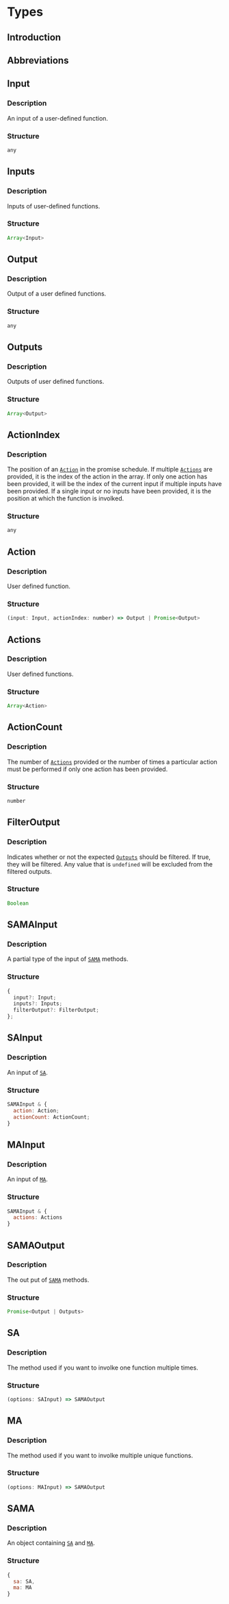 # Types

## Introduction

## Abbreviations

## Input

### Description

An input of a user-defined function.

### Structure

```js
any
```

## Inputs

### Description

Inputs of user-defined functions.

### Structure

```js
Array<Input>
```

## Output

### Description

Output of a user defined functions.

### Structure

```js
any
```

## Outputs

### Description

Outputs of user defined functions.

### Structure

```js
Array<Output>
```

## ActionIndex

### Description

The position of an [`Action`](#action) in the promise schedule. If multiple [`Actions`](#actions) are provided, it is the index of the action in the array. If only one action has been provided, it will be the index of the current input if multiple inputs have been provided. If a single input or no inputs have been provided, it is the position at which the function is involked.

### Structure

```js
any
```

## Action

### Description

User defined function.

### Structure

```js
(input: Input, actionIndex: number) => Output | Promise<Output>
```

## Actions

### Description

User defined functions.

### Structure

```js
Array<Action>
```

## ActionCount

### Description

The number of [`Actions`](#actions) provided or the number of times a particular action must be performed if only one action has been provided.

### Structure

```js
number
```

## FilterOutput

### Description

Indicates whether or not the expected [`Outputs`](#outputs) should be filtered. If true, they will be filtered. Any value that is `undefined` will be excluded from the filtered outputs.

### Structure

```js
Boolean
```

## SAMAInput

### Description

A partial type of the input of [`SAMA`](#sama) methods.

### Structure

```js
{
  input?: Input;
  inputs?: Inputs;
  filterOutput?: FilterOutput;
};
```

## SAInput

### Description

An input of [`SA`](#sa).

### Structure

```js
SAMAInput & {
  action: Action;
  actionCount: ActionCount;
}
```

## MAInput

### Description

An input of [`MA`](#ma).

### Structure

```js
SAMAInput & {
  actions: Actions
}
```

## SAMAOutput

### Description

The out put of [`SAMA`](#sama) methods.

### Structure

```js
Promise<Output | Outputs>
```

## SA

### Description

The method used if you want to involke one function multiple times.

### Structure

```js
(options: SAInput) => SAMAOutput
```

## MA

### Description

The method used if you want to involke multiple unique functions.

### Structure

```js
(options: MAInput) => SAMAOutput
```

## SAMA

### Description

An object containing [`SA`](#sa) and [`MA`](#ma).

### Structure

```js
{
  sa: SA,
  ma: MA
}
```

